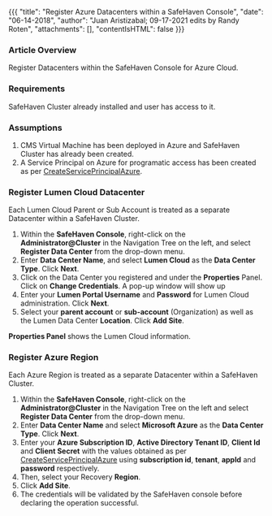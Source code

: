 {{{
  "title": "Register Azure Datacenters within a SafeHaven Console",
  "date": "06-14-2018",
  "author": "Juan Aristizabal; 09-17-2021 edits by Randy Roten",
  "attachments": [],
  "contentIsHTML": false
}}}

### Article Overview
Register Datacenters within the SafeHaven Console for Azure Cloud.

### Requirements
SafeHaven Cluster already installed and user has access to it.

### Assumptions
1. CMS Virtual Machine has been deployed in Azure and SafeHaven Cluster has already been created.
2. A Service Principal on Azure for programatic access has been created as per [CreateServicePrincipalAzure](CreateServicePrincipalAzure.md).

### Register Lumen Cloud Datacenter
Each Lumen Cloud Parent or Sub Account is treated as a separate Datacenter within a SafeHaven Cluster.

1. Within the **SafeHaven Console**, right-click on the **Administrator@Cluster** in the Navigation Tree on the left, and select **Register Data Center** from the drop-down menu.
2. Enter **Data Center Name**, and select **Lumen Cloud** as the **Data Center Type**. Click **Next**.
3. Click on the Data Center you registered and under the **Properties** Panel. Click on **Change Credentials**. A pop-up window will show up
4. Enter your **Lumen Portal Username** and **Password** for Lumen Cloud administration. Click **Next**.
5. Select your **parent account** or **sub-account** (Organization) as well as the Lumen Data Center **Location**. Click **Add Site**.

**Properties Panel** shows the Lumen Cloud information.


### Register Azure Region
Each Azure Region is treated as a separate Datacenter within a SafeHaven Cluster.

1. Within the **SafeHaven Console**, right-click on the **Administrator@Cluster** in the Navigation Tree on the left and select **Register Data Center** from the drop-down menu.
2. Enter **Data Center Name** and select **Microsoft Azure** as the **Data Center Type**. Click **Next**.
3. Enter your **Azure Subscription ID**,  **Active Directory Tenant ID**, **Client Id** and **Client Secret** with the values obtained as per [CreateServicePrincipalAzure](CreateServicePrincipalAzure.md) using **subscription id**, **tenant**, **appId** and **password** respectively. 
4. Then, select your Recovery **Region**.
5. Click **Add Site**.
6. The credentials will be validated by the SafeHaven console before declaring the operation successful.
